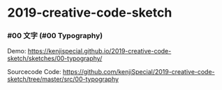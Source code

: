# 2019-creative-code-sketch


### #00 文字 (#00 Typography)
Demo:
https://kenjispecial.github.io/2019-creative-code-sketch/sketches/00-typography/

Sourcecode Code: https://github.com/kenjiSpecial/2019-creative-code-sketch/tree/master/src/00-typography

